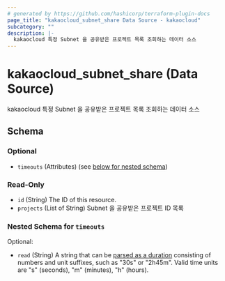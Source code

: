 ```yaml
---
# generated by https://github.com/hashicorp/terraform-plugin-docs
page_title: "kakaocloud_subnet_share Data Source - kakaocloud"
subcategory: ""
description: |-
  kakaocloud 특정 Subnet 을 공유받은 프로젝트 목록 조회하는 데이터 소스
---
```


# kakaocloud_subnet_share (Data Source)

kakaocloud 특정 Subnet 을 공유받은 프로젝트 목록 조회하는 데이터 소스



<!-- schema generated by tfplugindocs -->
## Schema

### Optional

- `timeouts` (Attributes) (see [below for nested schema](#nestedatt--timeouts))

### Read-Only

- `id` (String) The ID of this resource.
- `projects` (List of String) Subnet 을 공유받은 프로젝트 ID 목록

<a id="nestedatt--timeouts"></a>
### Nested Schema for `timeouts`

Optional:

- `read` (String) A string that can be [parsed as a duration](https://pkg.go.dev/time#ParseDuration) consisting of numbers and unit suffixes, such as "30s" or "2h45m". Valid time units are "s" (seconds), "m" (minutes), "h" (hours).
